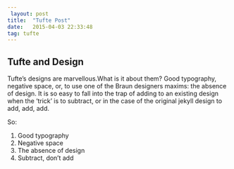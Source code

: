 ```yaml
---
 layout: post
title:  "Tufte Post"
date:   2015-04-03 22:33:48
tag: tufte
---
```


## Tufte and Design

Tufte’s designs are marvellous.What is it about them? Good typography, negative space, or, to use one of the Braun designers maxims: the absence of design. It is so easy to fall into the trap of adding to an existing design when the ‘trick’ is to subtract, or in the case of the original jekyll design to add, add, add.

So:
1. Good typography
2. Negative space
3. The absence of design
4. Subtract, don’t add 
